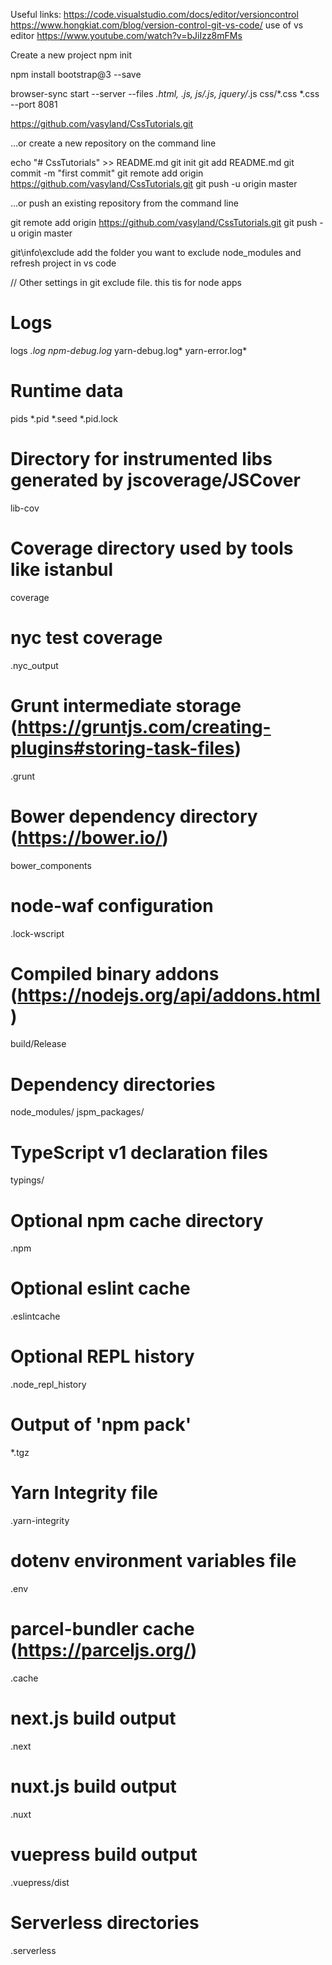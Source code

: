 
Useful links:
https://code.visualstudio.com/docs/editor/versioncontrol
https://www.hongkiat.com/blog/version-control-git-vs-code/
use of vs editor
https://www.youtube.com/watch?v=bJiIzz8mFMs


Create a new project
npm init

npm install bootstrap@3 --save


browser-sync start --server --files *.html, *.js, js/*.js, jquery/*.js css/*.css *.css --port 8081

https://github.com/vasyland/CssTutorials.git

…or create a new repository on the command line

echo "# CssTutorials" >> README.md
git init
git add README.md
git commit -m "first commit"
git remote add origin https://github.com/vasyland/CssTutorials.git
git push -u origin master

…or push an existing repository from the command line

git remote add origin https://github.com/vasyland/CssTutorials.git
git push -u origin master


git\info\exclude add the folder you want to exclude
node_modules
and refresh project in vs code

// Other settings in git exclude file. this tis for node apps

# Logs
logs
*.log
npm-debug.log*
yarn-debug.log*
yarn-error.log*

# Runtime data
pids
*.pid
*.seed
*.pid.lock

# Directory for instrumented libs generated by jscoverage/JSCover
lib-cov

# Coverage directory used by tools like istanbul
coverage

# nyc test coverage
.nyc_output

# Grunt intermediate storage (https://gruntjs.com/creating-plugins#storing-task-files)
.grunt

# Bower dependency directory (https://bower.io/)
bower_components

# node-waf configuration
.lock-wscript

# Compiled binary addons (https://nodejs.org/api/addons.html)
build/Release

# Dependency directories
node_modules/
jspm_packages/

# TypeScript v1 declaration files
typings/

# Optional npm cache directory
.npm

# Optional eslint cache
.eslintcache

# Optional REPL history
.node_repl_history

# Output of 'npm pack'
*.tgz

# Yarn Integrity file
.yarn-integrity

# dotenv environment variables file
.env

# parcel-bundler cache (https://parceljs.org/)
.cache

# next.js build output
.next

# nuxt.js build output
.nuxt

# vuepress build output
.vuepress/dist

# Serverless directories
.serverless